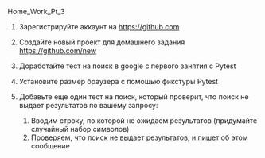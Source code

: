 Home_Work_Pt_3

1. Зарегистрируйте аккаунт на https://github.com

2. Создайте новый проект для домашнего задания https://github.com/new

3. Доработайте тест на поиск в google с первого занятия с Pytest

4. Установите размер браузера с помощью фикстуры Pytest

5. Добавьте еще один тест на поиск, который проверит, что поиск не выдает результатов по вашему запросу:

   1) Вводим строку, по которой не ожидаем результатов (придумайте случайный набор символов)
   2) Проверяем, что поиск не выдает результатов, и пишет об этом сообщение

